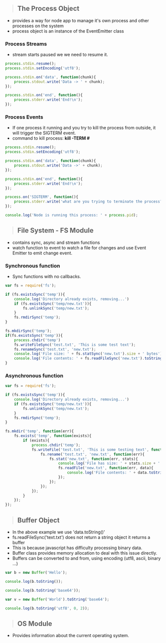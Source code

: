 > ## The Process Object
- provides a way for node app to manage it's own process and other processes on the system
- process object is an instance of the EventEmitter class


### Process Streams
- stream starts paused we we need to resume it.
```javascript
process.stdin.resume();
process.stdin.setEncoding('utf8');

process.stdin.on('data', function(chunk){
    process.stdout.write('Data -> ' + chunk);
});

process.stdin.on('end', function(){
    process.stderr.write('End!\n');
});
```
### Process Events
- If one process it running and you try to kill the process from outside, it will trigger the SIGTERM event.
- command to kill process: __kill -TERM #__
```javascript
process.stdin.resume();
process.stdin.setEncoding('utf8');

process.stdin.on('data', function(chunk){
    process.stdout.write('Data ->' + chunk);
});

process.stdin.on('end', function(){
    process.stderr.write('End!\n');
});

process.on('SIGTERM', function(){
    process.stderr.write('what are you trying to terminate the process?');
});

console.log('Node is running this process: ' + process.pid);
```

> ## File System - FS Module
- contains sync, async and stream functions
- watch function to event to watch a file for changes and use Event Emitter to emit change event.

### Synchronous function
- Sync functions with no callbacks.
```javascript
var fs = require('fs');

if (fs.existsSync('temp')){
    console.log('Directory already exists, removing...')
    if (fs.existsSync('temp/new.txt')){
        fs.unlinkSync('temp/new.txt');
    }
    fs.rmdirSync('temp');
}

fs.mkdirSync('temp');
if(fs.existsSync('temp')){
    process.chdir('temp')
    fs.writeFileSync('test.txt', 'This is some test text');
    fs.renameSync('test.txt', 'new.txt');
    console.log('File size: ' + fs.statSync('new.txt').size + ' bytes');
    console.log('File contents: ' + fs.readFileSync('new.txt').toString());
}
```

### Asynchronous function
```javascript
var fs = require('fs');

if (fs.existsSync('temp')){
    console.log('Directory already exists, removing...')
    if (fs.existsSync('temp/new.txt')){
        fs.unlinkSync('temp/new.txt');
    }
    fs.rmdirSync('temp');
}

fs.mkdir('temp', function(err){
    fs.exists('temp', function(exists){
        if (exists){
            process.chdir('temp');
            fs.writeFile('test.txt', 'This is some testing text', function(err){
                fs.rename('test.txt', 'new.txt', function(err){
                    fs.stat('new.txt', function(err, stats){
                        console.log('File has size: ' + stats.size + ' bytes');
                        fs.readFile('new.txt', function(err, data){
                            console.log('File contents: ' + data.toString());
                        });
                    });
                });
            });
        }
    });
});
```

> ## Buffer Object 
- In the above example we use 'data.toString()'
- fs.readFileSync('text.txt') does not return a string object it returns a buffer 
- This is because javascript has difficulty processing binary data.
- Buffer class provides memory allocation to deal with this issue directly.
- Buffers can be converted to and from, using encoding (utf8, ascii, binary ...)
```javascript
var b = new Buffer('Hello');

console.log(b.toString());

console.log(b.toString('base64'));

var v = new Buffer('World').toString('base64');

console.log(b.toString('utf8', 0, 2));
```

> ## OS Module
- Provides information about the current operating system.